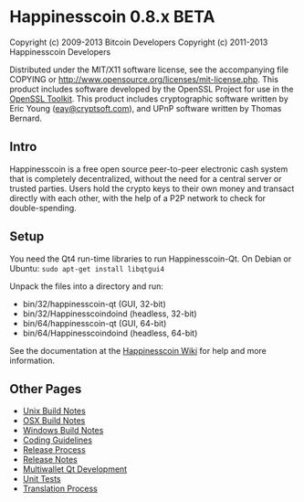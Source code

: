 Happinesscoin 0.8.x BETA
====================

Copyright (c) 2009-2013 Bitcoin Developers
Copyright (c) 2011-2013 Happinesscoin Developers

Distributed under the MIT/X11 software license, see the accompanying
file COPYING or http://www.opensource.org/licenses/mit-license.php.
This product includes software developed by the OpenSSL Project for use in the [OpenSSL Toolkit](http://www.openssl.org/). This product includes
cryptographic software written by Eric Young ([eay@cryptsoft.com](mailto:eay@cryptsoft.com)), and UPnP software written by Thomas Bernard.


Intro
---------------------
Happinesscoin is a free open source peer-to-peer electronic cash system that is
completely decentralized, without the need for a central server or trusted
parties.  Users hold the crypto keys to their own money and transact directly
with each other, with the help of a P2P network to check for double-spending.


Setup
---------------------
You need the Qt4 run-time libraries to run Happinesscoin-Qt. On Debian or Ubuntu:
	`sudo apt-get install libqtgui4`

Unpack the files into a directory and run:

- bin/32/happinesscoin-qt (GUI, 32-bit)
- bin/32/Happinesscoindoind (headless, 32-bit)
- bin/64/happinesscoin-qt (GUI, 64-bit)
- bin/64/Happinesscoindoind (headless, 64-bit)

See the documentation at the [Happinesscoin Wiki](http://happinesscoin.info)
for help and more information.


Other Pages
---------------------
- [Unix Build Notes](build-unix.md)
- [OSX Build Notes](build-osx.md)
- [Windows Build Notes](build-msw.md)
- [Coding Guidelines](coding.md)
- [Release Process](release-process.md)
- [Release Notes](release-notes.md)
- [Multiwallet Qt Development](multiwallet-qt.md)
- [Unit Tests](unit-tests.md)
- [Translation Process](translation_process.md)
